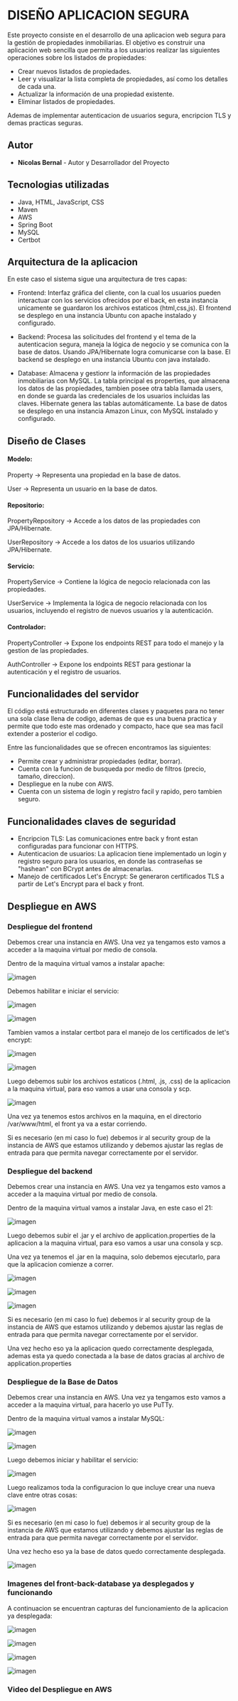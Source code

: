 # DISEÑO APLICACION SEGURA

Este proyecto consiste en el desarrollo de una aplicacion web segura para la gestión de propiedades inmobiliarias. El objetivo es construir una aplicación web sencilla que permita a los usuarios realizar las siguientes operaciones sobre los listados de propiedades:

- Crear nuevos listados de propiedades.
- Leer y visualizar la lista completa de propiedades, así como los detalles de cada una.
- Actualizar la información de una propiedad existente.
- Eliminar listados de propiedades.

Ademas de implementar autenticacion de usuarios segura, encripcion TLS y demas practicas seguras.

## Autor

* **Nicolas Bernal** - Autor y Desarrollador del Proyecto

## Tecnologias utilizadas

- Java, HTML, JavaScript, CSS
- Maven
- AWS
- Spring Boot
- MySQL
- Certbot

## Arquitectura de la aplicacion

En este caso el sistema sigue una arquitectura de tres capas:

- Frontend: Interfaz gráfica del cliente, con la cual los usuarios pueden interactuar con los servicios ofrecidos por el back, en esta instancia unicamente se guardaron los archivos estaticos (html,css,js). El frontend se desplego en una instancia Ubuntu con apache instalado y configurado.
  
- Backend: Procesa las solicitudes del frontend y el tema de la autenticacion segura, maneja la lógica de negocio y se comunica con la base de datos. Usando JPA/Hibernate logra comunicarse con la base. El backend se desplego en una instancia Ubuntu con java instalado.
  
- Database: Almacena y gestionr la información de las propiedades inmobiliarias con MySQL. La tabla principal es properties, que almacena los datos de las propiedades, tambien posee otra tabla llamada users, en donde se guarda las credenciales de los usuarios incluidas las claves. Hibernate genera las tablas automáticamente. La base de datos se desplego en una instancia Amazon Linux, con MySQL instalado y configurado.

## Diseño de Clases

#### Modelo: 
Property → Representa una propiedad en la base de datos.

User → Representa un usuario en la base de datos.

#### Repositorio: 
PropertyRepository → Accede a los datos de las propiedades con JPA/Hibernate.

UserRepository → Accede a los datos de los usuarios utilizando JPA/Hibernate.

#### Servicio: 
PropertyService → Contiene la lógica de negocio relacionada con las propiedades.

UserService → Implementa la lógica de negocio relacionada con los usuarios, incluyendo el registro de nuevos usuarios y la autenticación.

#### Controlador: 
PropertyController → Expone los endpoints REST para todo el manejo y la gestion de las propiedades.

AuthController → Expone los endpoints REST para gestionar la autenticación y el registro de usuarios.

## Funcionalidades del servidor

El código está estructurado en diferentes clases y paquetes para no tener una sola clase llena de codigo, ademas de que es una buena practica y permite que todo este mas ordenado y compacto, hace que sea mas facil extender a posterior el codigo.

Entre las funcionalidades que se ofrecen encontramos las siguientes:

- Permite crear y administrar propiedades (editar, borrar).
- Cuenta con la funcion de busqueda por medio de filtros (precio, tamaño, direccion).
- Despliegue en la nube con AWS.
- Cuenta con un sistema de login y registro facil y rapido, pero tambien seguro.

## Funcionalidades claves de seguridad

- Encripcion TLS: Las comunicaciones entre back y front estan configuradas para funcionar con HTTPS.
- Autenticacion de usuarios: La aplicacion tiene implementado un login y registro seguro para los usuarios, en donde las contraseñas se "hashean" con BCrypt antes de almacenarlas.
- Manejo de certificados Let's Encrypt: Se generaron certificados TLS a partir de Let's Encrypt para el back y front.

## Despliegue en AWS

### Despliegue del frontend

Debemos crear una instancia en AWS. Una vez ya tengamos esto vamos a acceder a la maquina virtual por medio de consola.

Dentro de la maquina virtual vamos a instalar apache:

![imagen](src/main/resources/imagenesReadMe/11.jpg)

Debemos habilitar e iniciar el servicio:

![imagen](src/main/resources/imagenesReadMe/12.jpg)

![imagen](src/main/resources/imagenesReadMe/13.jpg)

Tambien vamos a instalar certbot para el manejo de los certificados de let's encrypt:

![imagen](src/main/resources/imagenesReadMe/14.jpg)

![imagen](src/main/resources/imagenesReadMe/15.jpg)

Luego debemos subir los archivos estaticos (.html, .js, .css) de la aplicacion a la maquina virtual, para eso vamos a usar una consola y scp.

![imagen](src/main/resources/imagenesReadMe/16.jpg)

Una vez ya tenemos estos archivos en la maquina, en el directorio /var/www/html, el front ya va a estar corriendo.

Si es necesario (en mi caso lo fue) debemos ir al security group de la instancia de AWS que estamos utilizando y debemos ajustar las reglas de entrada para que permita navegar correctamente por el servidor.

### Despliegue del backend

Debemos crear una instancia en AWS. Una vez ya tengamos esto vamos a acceder a la maquina virtual por medio de consola.

Dentro de la maquina virtual vamos a instalar Java, en este caso el 21:

![imagen](src/main/resources/imagenesReadMe/17.jpg)

Luego debemos subir el .jar y el archivo de application.properties de la aplicacion a la maquina virtual, para eso vamos a usar una consola y scp.

Una vez ya tenemos el .jar en la maquina, solo debemos ejecutarlo, para que la aplicacion comienze a correr.

![imagen](src/main/resources/imagenesReadMe/21.jpg)

![imagen](src/main/resources/imagenesReadMe/22.jpg)

![imagen](src/main/resources/imagenesReadMe/23.jpg)

Si es necesario (en mi caso lo fue) debemos ir al security group de la instancia de AWS que estamos utilizando y debemos ajustar las reglas de entrada para que permita navegar correctamente por el servidor.

Una vez hecho eso ya la aplicacion quedo correctamente desplegada, ademas esta ya quedo conectada a la base de datos gracias al archivo de application.properties

### Despliegue de la Base de Datos

Debemos crear una instancia en AWS. Una vez ya tengamos esto vamos a acceder a la maquina virtual, para hacerlo yo use PuTTy.

Dentro de la maquina virtual vamos a instalar MySQL:

![imagen](src/main/resources/imagenesReadMe/1.jpg)

![imagen](src/main/resources/imagenesReadMe/2.jpg)

Luego debemos iniciar y habilitar el servicio:

![imagen](src/main/resources/imagenesReadMe/3.jpg)

Luego realizamos toda la configuracion lo que incluye crear una nueva clave entre otras cosas:

![imagen](src/main/resources/imagenesReadMe/4.jpg)

Si es necesario (en mi caso lo fue) debemos ir al security group de la instancia de AWS que estamos utilizando y debemos ajustar las reglas de entrada para que permita navegar correctamente por el servidor.

Una vez hecho eso ya la base de datos quedo correctamente desplegada.

![imagen](src/main/resources/imagenesReadMe/5.jpg)

### Imagenes del front-back-database ya desplegados y funcionando

A continuacion se encuentran capturas del funcionamiento de la aplicacion ya desplegada:

![imagen](src/main/resources/imagenesReadMe/7.jpg)

![imagen](src/main/resources/imagenesReadMe/8.jpg)

![imagen](src/main/resources/imagenesReadMe/9.jpg)

![imagen](src/main/resources/imagenesReadMe/10.jpg)

### Video del Despliegue en AWS



